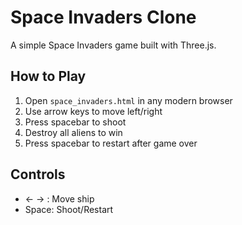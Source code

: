 # Space Invaders Clone

A simple Space Invaders game built with Three.js.

## How to Play

1. Open `space_invaders.html` in any modern browser
2. Use arrow keys to move left/right
3. Press spacebar to shoot
4. Destroy all aliens to win
5. Press spacebar to restart after game over

## Controls

- ← → : Move ship
- Space: Shoot/Restart
